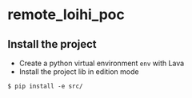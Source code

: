 # remote_loihi_poc

## Install the project

- Create a python virtual environment `env` with Lava
- Install the project lib in edition mode

```
$ pip install -e src/
```
